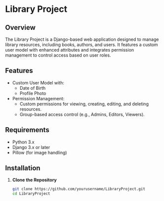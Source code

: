 # Library Project

## Overview

The Library Project is a Django-based web application designed to manage library resources, including books, authors, and users. It features a custom user model with enhanced attributes and integrates permission management to control access based on user roles.

## Features

- Custom User Model with:
  - Date of Birth
  - Profile Photo
- Permission Management:
  - Custom permissions for viewing, creating, editing, and deleting resources.
  - Group-based access control (e.g., Admins, Editors, Viewers).
  
## Requirements

- Python 3.x
- Django 3.x or later
- Pillow (for image handling)

## Installation

1. **Clone the Repository**

   ```bash
   git clone https://github.com/yourusername/LibraryProject.git
   cd LibraryProject